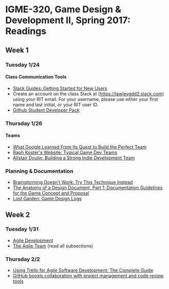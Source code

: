 # IGME-320, Game Design & Development II, Spring 2017: Readings

## Week 1

### Tuesday 1/24

#### Class Communication Tools
* [Slack Guides: Getting Started for New Users](https://get.slack.help/hc/en-us/articles/218080037-Getting-started-for-new-users)
 * Create an account on the class Slack at (https://lawleygdd2.slack.com) using your RIT email. For your username, please use either your first name and last initial, or your RIT user ID.
* [Github Student Developer Pack](https://education.github.com/pack)

### Thursday 1/26

#### Teams
* [What Google Learned From Its Quest to Build the Perfect Team](https://www.nytimes.com/2016/02/28/magazine/what-google-learned-from-its-quest-to-build-the-perfect-team.html?_r=0)
* [Raph Koster's Website: Typical Game Dev Teams](http://www.raphkoster.com/2007/11/02/typical-game-dev-teams/)
* [Alistair Doulin: Building a Strong Indie Development Team](http://www.gamasutra.com/blogs/AlistairDoulin/20100107/86323/Building_A_Strong_Indie_Game_Development_Team.php)

### Planning & Documentation
* [Brainstorming Doesn't Work: Try This Technique Instead](https://www.fastcompany.com/3033567/agendas/brainstorming-doesnt-work-try-this-technique-instead)
* [The Anatomy of a Design Document, Part 1: Documentation Guidelines for the Game Concept and Proposal](http://www.gamasutra.com/view/feature/131791/the_anatomy_of_a_design_document_.php)
* [Lost Garden: Game Design Logs](http://www.lostgarden.com/2011/05/game-design-logs.html)


## Week 2

### Tuesday 1/31
* [Agile Development](https://www.atlassian.com/agile/development)
* [The Agile Team](https://www.atlassian.com/agile/teams) (read all subsections)

### Thursday 2/2
* [Using Trello for Agile Software Development: The Complete Guide](http://buildbettersoftware.com/trello-for-software-development)
* [GitHub boosts collaboration with project management and code review tools](http://thenextweb.com/apps/2016/09/15/github-gives-collaboration-a-boost-with-project-management-and-code-review-tools/)

